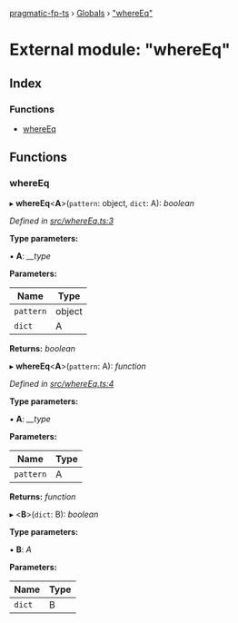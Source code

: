 [pragmatic-fp-ts](../README.md) › [Globals](../globals.md) › ["whereEq"](_whereeq_.md)

# External module: "whereEq"

## Index

### Functions

* [whereEq](_whereeq_.md#whereeq)

## Functions

###  whereEq

▸ **whereEq**<**A**>(`pattern`: object, `dict`: A): *boolean*

*Defined in [src/whereEq.ts:3](https://github.com/hermann-p/pragmatic-fp-ts/blob/4c86847/src/whereEq.ts#L3)*

**Type parameters:**

▪ **A**: *__type*

**Parameters:**

Name | Type |
------ | ------ |
`pattern` | object |
`dict` | A |

**Returns:** *boolean*

▸ **whereEq**<**A**>(`pattern`: A): *function*

*Defined in [src/whereEq.ts:4](https://github.com/hermann-p/pragmatic-fp-ts/blob/4c86847/src/whereEq.ts#L4)*

**Type parameters:**

▪ **A**: *__type*

**Parameters:**

Name | Type |
------ | ------ |
`pattern` | A |

**Returns:** *function*

▸ <**B**>(`dict`: B): *boolean*

**Type parameters:**

▪ **B**: *A*

**Parameters:**

Name | Type |
------ | ------ |
`dict` | B |
